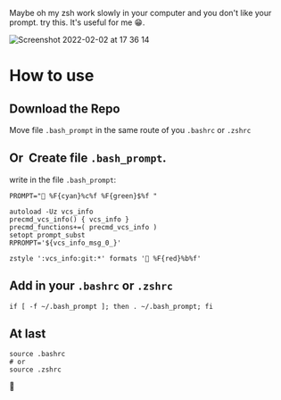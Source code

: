 Maybe oh my zsh work slowly in your computer and you don't like your prompt. try this. It's useful for me 😁.

![Screenshot 2022-02-02 at 17 36 14](https://user-images.githubusercontent.com/38573357/152196730-93a67eda-0e49-4cf9-b985-e7930d7dce2a.png)

# How to use

## Download the Repo

Move file `.bash_prompt` in the same route of you `.bashrc` or `.zshrc`

## Or  Create file `.bash_prompt`.

write in the file `.bash_prompt`:

```
PROMPT="🤘 %F{cyan}%c%f %F{green}$%f "

autoload -Uz vcs_info
precmd_vcs_info() { vcs_info }
precmd_functions+=( precmd_vcs_info )
setopt prompt_subst
RPROMPT='${vcs_info_msg_0_}'

zstyle ':vcs_info:git:*' formats '📍 %F{red}%b%f'
```

## Add in your `.bashrc` or `.zshrc`

```
if [ -f ~/.bash_prompt ]; then . ~/.bash_prompt; fi
```

## At last

```
source .bashrc
# or
source .zshrc
```

🥳
